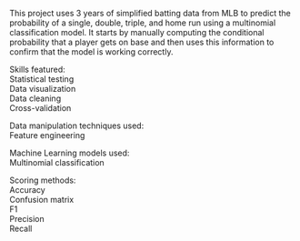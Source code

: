 This project uses 3 years of simplified batting data from MLB to predict the probability of a single, double, triple, and home run using a multinomial classification model. It starts by manually computing the conditional probability that a player gets on base and then uses this information to confirm that the model is working correctly. 

Skills featured:  
Statistical testing  
Data visualization  
Data cleaning  
Cross-validation  

Data manipulation techniques used:  
Feature engineering  

Machine Learning models used:  
Multinomial classification  

Scoring methods:  
Accuracy  
Confusion matrix  
F1  
Precision  
Recall